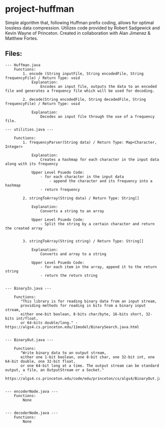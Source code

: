 # project-huffman
Simple algorithm that, following Huffman prefix coding, allows for optimal lossless data compression. Utilizes code provided by Robert Sadgewick and Kevin Wayne of Princeton. Created in collaboration with Alan Jimenez & Matthew Fortes.

## Files: 
    --- Huffman.java 
        Functions:
            1. encode (String inputFile, String encodedFile, String frequencyFile) / Return Type: void
                Explanation:
                    Encodes an input file, outputs the data to an encoded file and generates a frequency file which will be used for decoding.

            2. decode(String encodedFile, String decodedFile, String frequencyFile) / Return Type: void

                Explanation:
                    Decodes an input file through the use of a frequency file.

    --- utilities.java ---

        Functions:
            1. frequencyParser(String data) / Return Type: Map<Character, Integer>

                Explanation:
                    Creates a hashmap for each character in the input data along with its frequency

                Upper Level Psuedo Code:
                    - for each character in the input data
                        - append the character and its frequency into a hashmap
                    - return frequency

            2. stringToArray(String data) / Return Type: String[]

                Explanation:
                    Converts a string to an array

                Upper Level Psuedo Code:
                    - Split the string by a certain character and return the created array


            3. stringToArray(String string) / Return Type: String[]

                Explanation:
                    Converts and array to a string

                Upper Level Psuedo Code:
                    - for each item in the array, append it to the return string
                    - return the return string


    --- BinaryIn.java ---

        Functions:
           "This library is for reading binary data from an input stream, 
           providing methods for reading in bits from a binary input stream, 
           either one-bit boolean, 8-bits char/byte, 16-bits short, 32-bits int/float, 
           or 64-bits double/long." - https://algs4.cs.princeton.edu/11model/BinarySearch.java.html


    --- BinaryOut.java ---

        Functions:
           "Write binary data to an output stream, 
           either one 1-bit boolean, one 8-bit char, one 32-bit int, one 64-bit double, one 32-bit float, 
           or one 64-bit long at a time. The output stream can be standard output, a file, an OutputStream or a Socket."
           - https://algs4.cs.princeton.edu/code/edu/princeton/cs/algs4/BinaryOut.java.html


    --- encoderNode.java ---
        Functions:
            None


    --- decoderNode.java ---
        Functions:
            None
